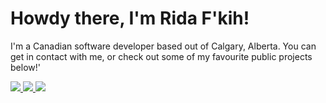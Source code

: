 <h1>Howdy there, I'm Rida F'kih!</h1>
I'm a Canadian software developer based out of Calgary, Alberta.
You can get in contact with me, or check out some of my favourite public projects below!'
<br>
<p>
  <a href="mailto:ridafakih@gmail.com" rel="noopener">
    <img src="https://img.shields.io/static/v1?style=for-the-badge&logo=gmail&label=Email&message=ridafakih@gmail.com&color=EA4335" />
  </a>
  <a href="https://discord.com/" rel="noopener">
    <img src="https://img.shields.io/static/v1?style=for-the-badge&logo=discord&label=Discord&message=rida%238514&color=738ADB" />
  </a>
  <a href="https://twitter.com/ridafkih" rel="noopener">
    <img src="https://img.shields.io/static/v1?style=for-the-badge&logo=twitter&label=Email&message=ridafkih&color=1DA1F2" />
  </a>
</p>

<!--
**ridarf/ridarf** is a ✨ _special_ ✨ repository because its `README.md` (this file) appears on your GitHub profile.

Here are some ideas to get you started:

- 🔭 I’m currently working on ...
- 🌱 I’m currently learning ...
- 👯 I’m looking to collaborate on ...
- 🤔 I’m looking for help with ...
- 💬 Ask me about ...
- 📫 How to reach me: ...
- 😄 Pronouns: ...
- ⚡ Fun fact: ...
-->
